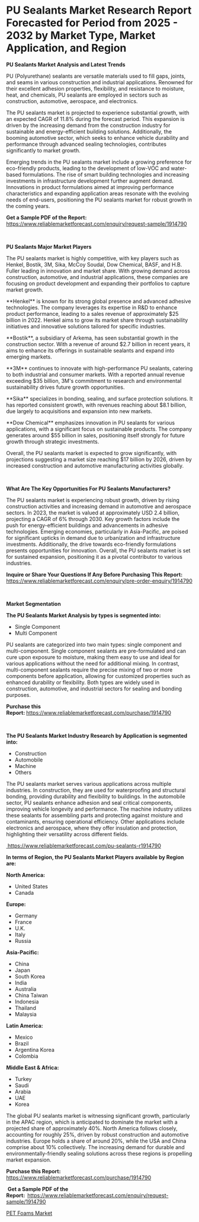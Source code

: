 <p><h1>PU Sealants Market Research Report Forecasted for Period from 2025 -  2032 by Market Type, Market Application, and Region</h1></p><p><strong>PU Sealants Market Analysis and Latest Trends</strong></p>
<p><p>PU (Polyurethane) sealants are versatile materials used to fill gaps, joints, and seams in various construction and industrial applications. Renowned for their excellent adhesion properties, flexibility, and resistance to moisture, heat, and chemicals, PU sealants are employed in sectors such as construction, automotive, aerospace, and electronics. </p><p>The PU sealants market is projected to experience substantial growth, with an expected CAGR of 11.8% during the forecast period. This expansion is driven by the increasing demand from the construction industry for sustainable and energy-efficient building solutions. Additionally, the booming automotive sector, which seeks to enhance vehicle durability and performance through advanced sealing technologies, contributes significantly to market growth.</p><p>Emerging trends in the PU sealants market include a growing preference for eco-friendly products, leading to the development of low-VOC and water-based formulations. The rise of smart building technologies and increasing investments in infrastructure development further augment demand. Innovations in product formulations aimed at improving performance characteristics and expanding application areas resonate with the evolving needs of end-users, positioning the PU sealants market for robust growth in the coming years.</p></p>
<p><strong>Get a Sample PDF of the Report:&nbsp;</strong> <a href="https://www.reliablemarketforecast.com/enquiry/request-sample/1914790?utm_campaign=1789&utm_medium=2&utm_source=Github&utm_content=ia&utm_term=01042025&utm_id=pu-sealants">https://www.reliablemarketforecast.com/enquiry/request-sample/1914790</a></p>
<p>&nbsp;</p>
<p><strong>PU Sealants Major Market Players</strong></p>
<p><p>The PU sealants market is highly competitive, with key players such as Henkel, Bostik, 3M, Sika, McCoy Soudal, Dow Chemical, BASF, and H.B. Fuller leading in innovation and market share. With growing demand across construction, automotive, and industrial applications, these companies are focusing on product development and expanding their portfolios to capture market growth.</p><p>**Henkel** is known for its strong global presence and advanced adhesive technologies. The company leverages its expertise in R&D to enhance product performance, leading to a sales revenue of approximately $25 billion in 2022. Henkel aims to grow its market share through sustainability initiatives and innovative solutions tailored for specific industries.</p><p>**Bostik**, a subsidiary of Arkema, has seen substantial growth in the construction sector. With a revenue of around $2.7 billion in recent years, it aims to enhance its offerings in sustainable sealants and expand into emerging markets.</p><p>**3M** continues to innovate with high-performance PU sealants, catering to both industrial and consumer markets. With a reported annual revenue exceeding $35 billion, 3M's commitment to research and environmental sustainability drives future growth opportunities.</p><p>**Sika** specializes in bonding, sealing, and surface protection solutions. It has reported consistent growth, with revenues reaching about $8.1 billion, due largely to acquisitions and expansion into new markets.</p><p>**Dow Chemical** emphasizes innovation in PU sealants for various applications, with a significant focus on sustainable products. The company generates around $55 billion in sales, positioning itself strongly for future growth through strategic investments.</p><p>Overall, the PU sealants market is expected to grow significantly, with projections suggesting a market size reaching $17 billion by 2026, driven by increased construction and automotive manufacturing activities globally.</p></p>
<p>&nbsp;</p>
<p><strong>What Are The Key Opportunities For PU Sealants Manufacturers?</strong></p>
<p><p>The PU sealants market is experiencing robust growth, driven by rising construction activities and increasing demand in automotive and aerospace sectors. In 2023, the market is valued at approximately USD 2.4 billion, projecting a CAGR of 6% through 2030. Key growth factors include the push for energy-efficient buildings and advancements in adhesive technologies. Emerging economies, particularly in Asia-Pacific, are poised for significant upticks in demand due to urbanization and infrastructure investments. Additionally, the drive towards eco-friendly formulations presents opportunities for innovation. Overall, the PU sealants market is set for sustained expansion, positioning it as a pivotal contributor to various industries.</p></p>
<p><strong>Inquire or Share Your Questions If Any Before Purchasing This Report:</strong> <a href="https://www.reliablemarketforecast.com/enquiry/pre-order-enquiry/1914790?utm_campaign=1789&utm_medium=2&utm_source=Github&utm_content=ia&utm_term=01042025&utm_id=pu-sealants">https://www.reliablemarketforecast.com/enquiry/pre-order-enquiry/1914790</a></p>
<p>&nbsp;</p>
<p><strong>Market Segmentation</strong></p>
<p><strong>The PU Sealants Market Analysis by types is segmented into:</strong></p>
<p><ul><li>Single Component</li><li>Multi Component</li></ul></p>
<p><p>PU sealants are categorized into two main types: single component and multi-component. Single component sealants are pre-formulated and can cure upon exposure to moisture, making them easy to use and ideal for various applications without the need for additional mixing. In contrast, multi-component sealants require the precise mixing of two or more components before application, allowing for customized properties such as enhanced durability or flexibility. Both types are widely used in construction, automotive, and industrial sectors for sealing and bonding purposes.</p></p>
<p><strong>Purchase this Report:&nbsp;</strong><a href="https://www.reliablemarketforecast.com/purchase/1914790?utm_campaign=1789&utm_medium=2&utm_source=Github&utm_content=ia&utm_term=01042025&utm_id=pu-sealants">https://www.reliablemarketforecast.com/purchase/1914790</a></p>
<p>&nbsp;</p>
<p><strong>The PU Sealants Market Industry Research by Application is segmented into:</strong></p>
<p><ul><li>Construction</li><li>Automobile</li><li>Machine</li><li>Others</li></ul></p>
<p><p>The PU sealants market serves various applications across multiple industries. In construction, they are used for waterproofing and structural bonding, providing durability and flexibility to buildings. In the automobile sector, PU sealants enhance adhesion and seal critical components, improving vehicle longevity and performance. The machine industry utilizes these sealants for assembling parts and protecting against moisture and contaminants, ensuring operational efficiency. Other applications include electronics and aerospace, where they offer insulation and protection, highlighting their versatility across different fields.</p></p>
<p><a href="https://www.reliablemarketforecast.com/pu-sealants-r1914790?utm_campaign=1789&utm_medium=2&utm_source=Github&utm_content=ia&utm_term=01042025&utm_id=pu-sealants">&nbsp;https://www.reliablemarketforecast.com/pu-sealants-r1914790</a></p>
<p><strong>In terms of Region, the PU Sealants Market Players available by Region are:</strong></p>
<p>
    <p> <strong> North America: </strong>
        <ul>
            <li>United States</li>
            <li>Canada</li>
        </ul>
        </p> 
    <p> <strong> Europe: </strong>
        <ul>
            <li>Germany</li>
            <li>France</li>
            <li>U.K.</li>
            <li>Italy</li>
            <li>Russia</li>
        </ul>
        </p> 
    <p> <strong> Asia-Pacific: </strong>
        <ul>
            <li>China</li>
            <li>Japan</li>
            <li>South Korea</li>
            <li>India</li>
            <li>Australia</li>
            <li>China Taiwan</li>
            <li>Indonesia</li>
            <li>Thailand</li>
            <li>Malaysia</li>
        </ul>
        </p> 
    <p> <strong> Latin America: </strong>
        <ul>
            <li>Mexico</li>
            <li>Brazil</li>
            <li>Argentina Korea</li>
            <li>Colombia</li>
        </ul>
        </p> 
    <p> <strong> Middle East & Africa: </strong>
        <ul>
            <li>Turkey</li>
            <li>Saudi</li>
            <li>Arabia</li>
            <li>UAE</li>
            <li>Korea</li>
        </ul>
    </p>
    </p>
<p><p>The global PU sealants market is witnessing significant growth, particularly in the APAC region, which is anticipated to dominate the market with a projected share of approximately 40%. North America follows closely, accounting for roughly 25%, driven by robust construction and automotive industries. Europe holds a share of around 20%, while the USA and China comprise about 10% collectively. The increasing demand for durable and environmentally-friendly sealing solutions across these regions is propelling market expansion.</p></p>
<p><strong>Purchase this Report: </strong><a href="https://www.reliablemarketforecast.com/purchase/1914790?utm_campaign=1789&utm_medium=2&utm_source=Github&utm_content=ia&utm_term=01042025&utm_id=pu-sealants">https://www.reliablemarketforecast.com/purchase/1914790</a></p>
<p>&nbsp;<strong>Get a Sample PDF of the Report:&nbsp;&nbsp;</strong><a href="https://www.reliablemarketforecast.com/enquiry/request-sample/1914790?utm_campaign=1789&utm_medium=2&utm_source=Github&utm_content=ia&utm_term=01042025&utm_id=pu-sealants">https://www.reliablemarketforecast.com/enquiry/request-sample/1914790</a></p>
<p><strong></strong></p>
<p><p><a href="https://github.com/ryanbell8967/Market-Research-Report-List-1/blob/main/pet-foams-market.md?utm_campaign=1789&utm_medium=2&utm_source=Github&utm_content=ia&utm_term=01042025&utm_id=pu-sealants">PET Foams Market</a></p></p>